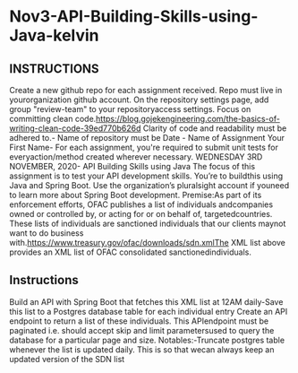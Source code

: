 # Nov3-API-Building-Skills-using-Java-kelvin

## INSTRUCTIONS
Create a new github repo for each assignment received. Repo must live in yourorganization github account.
On the repository settings page, add group "review-team" to your repositoryaccess settings.
Focus on committing clean code.https://blog.gojekengineering.com/the-basics-of-writing-clean-code-39ed770b626d
Clarity of code and readability must be adhered to.- Name of repository must be Date - Name of Assignment 
Your First Name- For each assignment, you're required to submit unit tests for everyaction/method created wherever necessary.
WEDNESDAY 3RD NOVEMBER, 2020- API Building Skills using Java  The focus of this assignment is to test your API development skills.
You’re to buildthis using Java and Spring Boot. Use the organization’s pluralsight account if youneed to learn more about Spring Boot development.
Premise:As part of its enforcement efforts, OFAC publishes a list of individuals andcompanies owned or controlled by, or
acting for or on behalf of, targetedcountries. These lists of individuals are sanctioned individuals that our clients maynot want to do business with.https://www.treasury.gov/ofac/downloads/sdn.xmlThe XML list above provides an XML list of OFAC consolidated sanctionedindividuals.

## Instructions
Build an API with Spring Boot that fetches this XML list at 12AM daily-Save this list to a Postgres database table for each individual entry
Create an API endpoint to return a list of these individuals. This APIendpoint must be paginated i.e. 
should accept skip and limit parametersused to query the database for a particular page and size.
Notables:-Truncate postgres table whenever the list is updated daily. This is so that wecan always keep an updated version of the SDN list

